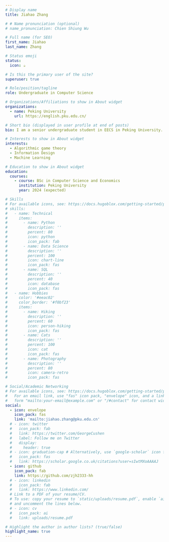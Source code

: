 ```yaml
---
# Display name
title: Jiahao Zhang

# # Name pronunciation (optional)
# name_pronunciation: Chien Shiung Wu

# Full name (for SEO)
first_name: Jiahao
last_name: Zhang

# Status emoji
status:
  icon: ☕️

# Is this the primary user of the site?
superuser: true

# Role/position/tagline
role: Undergraduate in Computer Science

# Organizations/Affiliations to show in About widget
organizations:
  - name: Peking University
    url: https://english.pku.edu.cn/

# Short bio (displayed in user profile at end of posts)
bio: I am a senior undergraduate student in EECS in Peking University. During this summber, I had a wonderful time at CMU working with Porf. Steven Wu and Dr. Renato Paes Leme. I have been working as a research intern at PKU CFCS, advised by Prof. Xiaotie Deng. Earlier, I worked as a research intern at PKU Camera Intelligence Lab, advised by Prof. Boxin Shi.

# Interests to show in About widget
interests:
  - Algorithmic game theory
  - Information Design
  - Machine Learning

# Education to show in About widget
education:
  courses:
    - course: BSc in Computer Science and Economics
      institution: Peking University
      year: 2024 (expected)

# Skills
# For available icons, see: https://docs.hugoblox.com/getting-started/page-builder/#icons
# skills:
#   - name: Technical
#     items:
#       - name: Python
#         description: ''
#         percent: 80
#         icon: python
#         icon_pack: fab
#       - name: Data Science
#         description: ''
#         percent: 100
#         icon: chart-line
#         icon_pack: fas
#       - name: SQL
#         description: ''
#         percent: 40
#         icon: database
#         icon_pack: fas
#   - name: Hobbies
#     color: '#eeac02'
#     color_border: '#f0bf23'
#     items:
#       - name: Hiking
#         description: ''
#         percent: 60
#         icon: person-hiking
#         icon_pack: fas
#       - name: Cats
#         description: ''
#         percent: 100
#         icon: cat
#         icon_pack: fas
#       - name: Photography
#         description: ''
#         percent: 80
#         icon: camera-retro
#         icon_pack: fas

# Social/Academic Networking
# For available icons, see: https://docs.hugoblox.com/getting-started/page-builder/#icons
#   For an email link, use "fas" icon pack, "envelope" icon, and a link in the
#   form "mailto:your-email@example.com" or "/#contact" for contact widget.
social:
  - icon: envelope
    icon_pack: fas
    link: 'mailto:jiahao.zhang@pku.edu.cn'
  # - icon: twitter
  #   icon_pack: fab
  #   link: https://twitter.com/GeorgeCushen
  #   label: Follow me on Twitter
  #   display:
  #     header: true
  # - icon: graduation-cap # Alternatively, use `google-scholar` icon from `ai` icon pack
  #   icon_pack: fas
  #   link: https://scholar.google.co.uk/citations?user=sIwtMXoAAAAJ
  - icon: github
    icon_pack: fab
    link: https://github.com/zjh2333-hh
  # - icon: linkedin
  #   icon_pack: fab
  #   link: https://www.linkedin.com/
  # Link to a PDF of your resume/CV.
  # To use: copy your resume to `static/uploads/resume.pdf`, enable `ai` icons in `params.yaml`,
  # and uncomment the lines below.
  # - icon: cv
  #   icon_pack: ai
  #   link: uploads/resume.pdf

# Highlight the author in author lists? (true/false)
highlight_name: true
---
```


<!-- Chien Shiung Wu is a professor of artificial intelligence at the Stanford AI Lab. Her research interests include distributed robotics, mobile computing and programmable matter. She leads the Robotic Neurobiology group, which develops self-reconfiguring robots, systems of self-organizing robots, and mobile sensor networks.
{style="text-align: justify;"} -->
